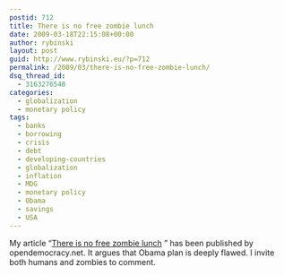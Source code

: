 ```yaml
---
postid: 712
title: There is no free zombie lunch
date: 2009-03-18T22:15:08+00:00
author: rybinski
layout: post
guid: http://www.rybinski.eu/?p=712
permalink: /2009/03/there-is-no-free-zombie-lunch/
dsq_thread_id:
  - 3163276548
categories:
  - globalization
  - monetary policy
tags:
  - banks
  - borrowing
  - crisis
  - debt
  - developing-countries
  - globalization
  - inflation
  - MDG
  - monetary policy
  - Obama
  - savings
  - USA
---
```

My article “[There is no free zombie lunch](http://www.opendemocracy.net/article/the-zombie-solution) ” has been published by opendemocracy.net. It argues that Obama plan is deeply flawed. I invite both humans and zombies to comment.

